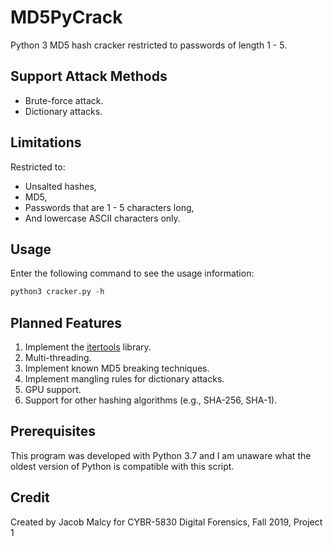 # MD5PyCrack
Python 3 MD5 hash cracker restricted to passwords of length 1 - 5.

## Support Attack Methods
* Brute-force attack.
* Dictionary attacks.

## Limitations
Restricted to:
* Unsalted hashes,
* MD5,
* Passwords that are 1 - 5 characters long,
* And lowercase ASCII characters only.

## Usage
Enter the following command to see the usage information:
```python
python3 cracker.py -h
```

## Planned Features
1. Implement the [itertools](https://docs.python.org/3/library/itertools.html) library.
1. Multi-threading.
1. Implement known MD5 breaking techniques.
1. Implement mangling rules for dictionary attacks.
1. GPU support.
1. Support for other hashing algorithms (e.g., SHA-256, SHA-1).

## Prerequisites
This program was developed with Python 3.7
and I am unaware what the oldest version of Python is compatible with this script.

## Credit
Created by Jacob Malcy for CYBR-5830 Digital Forensics, Fall 2019, Project 1
